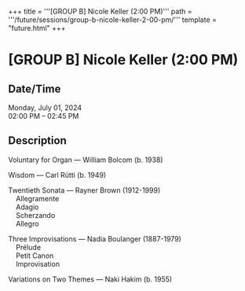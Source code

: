 +++
title = '''[GROUP B] Nicole Keller (2:00 PM)'''
path = '''/future/sessions/group-b-nicole-keller-2-00-pm/'''
template = "future.html"
+++

<h1>[GROUP B] Nicole Keller (2:00 PM)</h1>

<h2>Date/Time</h2>
<p>Monday, July 01, 2024<br>
02:00 PM – 02:45 PM</p>
<h2>Description</h2>

<div class="ag87-crtemvc-hsbk"><div class="css-vsf5of"><p style="text-align:left;" class="carina-rte-public-DraftStyleDefault-block">Voluntary for Organ — William Bolcom (b. 1938)</p><p style="text-align:left;" class="carina-rte-public-DraftStyleDefault-block">Wisdom — Carl Rütti (b. 1949)</p><p style="text-align:left;" class="carina-rte-public-DraftStyleDefault-block">Twentieth Sonata — Rayner Brown (1912-1999)<br>&nbsp; &nbsp; Allegramente<br>&nbsp; &nbsp; Adagio<br>&nbsp; &nbsp; Scherzando<br>&nbsp; &nbsp; Allegro</p><p style="text-align:left;" class="carina-rte-public-DraftStyleDefault-block">Three Improvisations — Nadia Boulanger (1887-1979)<br>&nbsp; &nbsp; Prélude<br>&nbsp; &nbsp; Petit Canon<br>&nbsp; &nbsp; Improvisation</p><p style="text-align:left;" class="carina-rte-public-DraftStyleDefault-block">Variations on Two Themes — Naki Hakim (b. 1955)</p></div></div>


